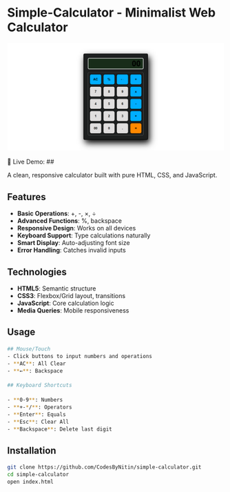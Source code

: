 # Simple-Calculator - Minimalist Web Calculator

![Calculator Screenshot](./image.png)

🔗 Live Demo: ##

A clean, responsive calculator built with pure HTML, CSS, and JavaScript.

## Features

- **Basic Operations**: +, -, ×, ÷
- **Advanced Functions**: %, backspace
- **Responsive Design**: Works on all devices
- **Keyboard Support**: Type calculations naturally
- **Smart Display**: Auto-adjusting font size
- **Error Handling**: Catches invalid inputs

## Technologies

- **HTML5**: Semantic structure
- **CSS3**: Flexbox/Grid layout, transitions
- **JavaScript**: Core calculation logic
- **Media Queries**: Mobile responsiveness

## Usage
```bash
## Mouse/Touch
- Click buttons to input numbers and operations
- **AC**: All Clear
- **←**: Backspace

## Keyboard Shortcuts

- **0-9**: Numbers
- **+-*/**: Operators
- **Enter**: Equals
- **Esc**: Clear All
- **Backspace**: Delete last digit 
```
## Installation

```bash
git clone https://github.com/CodesByNitin/simple-calculator.git
cd simple-calculator
open index.html
```
